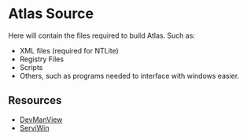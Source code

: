 # Atlas Source
Here will contain the files required to build Atlas. Such as:
- XML files (required for NTLite)
- Registry Files 
- Scripts
- Others, such as programs needed to interface with windows easier.

## Resources 
- [DevManView](https://www.nirsoft.net/utils/device_manager_view.html)
- [ServiWin](https://www.nirsoft.net/utils/serviwin.html)
